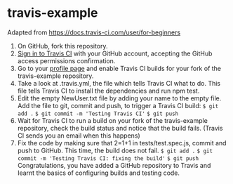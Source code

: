 # travis-example

Adapted from https://docs.travis-ci.com/user/for-beginners

1. On GitHub, fork this repository.
1. <a href="https://travis-ci.org/auth">Sign in to Travis CI</a> with your GitHub account, accepting the GitHub access permissions confirmation.
1. Go to your <a href="https://travis-ci.org/profile">profile page</a> and enable Travis CI builds for your fork of the travis-example repository.
1. Take a look at .travis.yml, the file which tells Travis CI what to do. This file tells Travis CI to install the dependencies and run npm test.
1. Edit the empty NewUser.txt file by adding your name to the empty file. Add the file to git, commit and push, to trigger a Travis CI build:
`$ git add .`
`$ git commit -m 'Testing Travis CI'`
`$ git push`
1. Wait for Travis CI to run a build on your fork of the travis-example repository, check the build status and notice that the build fails. (Travis CI sends you an email when this happens)
1. Fix the code by making sure that 2=1+1 in tests/test.spec.js, commit and push to GitHub. This time, the build does not fail.
`$ git add .`
`$ git commit -m 'Testing Travis CI: fixing the build'`
`$ git push`
Congratulations, you have added a GitHub repository to Travis and learnt the basics of configuring builds and testing code.
